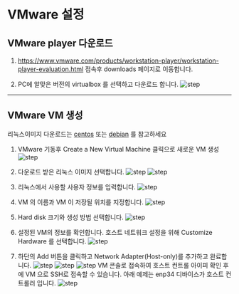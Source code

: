 # VMware 설정

## VMware player 다운로드
1. https://www.vmware.com/products/workstation-player/workstation-player-evaluation.html 접속후 downloads 페이지로 이동합니다. 

2. PC에 알맞은 버전의 virtualbox 를 선택하고 다운로드 합니다.
![step](./img/download.PNG) 

--- 
## VMware VM 생성
리눅스이미지 다운로드는 [centos](../centos/README.md)  또는 [debian](../ubuntu/README.md) 를 참고하세요

1. VMware 기동후 Create a New Virtual Machine 클릭으로 새로운 VM 생성
![step](./img/install-1.PNG)

2. 다운로드 받은 리눅스 이미지 선택합니다.
![step](./img/install-2.PNG) 
![step](./img/install-3.PNG)

3. 리눅스에서 사용할 사용자 정보를 입력합니다.
![step](./img/install-4.PNG)

4. VM 의 이름과 VM 이 저장될 위치를 지정합니다.
![step](./img/install-5.PNG)

5. Hard disk 크기와 생성 방법 선택합니다. 
![step](./img/install-6.PNG)

7. 설정된 VM의 정보를 확인합니다. 호스트 네트워크 설정을 위해 Customize Hardware 를 선택합니다.
![step](./img/install-7.PNG)

8. 하단의 Add 버튼을 클릭하고 Network Adapter(Host-only)를 추가하고 완료합니다.
![step](./img/install-8.PNG)
![step](./img/install-9.PNG)
![step](./img/install-10.PNG) 
VM 콘솔로 접속하여 호스트 컨트롤 아이피 확인 후에 VM 으로 SSH로 접속할 수 있습니다.
아래 예제는 enp34 디바이스가 호스트 컨트롤러 입니다.
![step](./img/network.PNG)